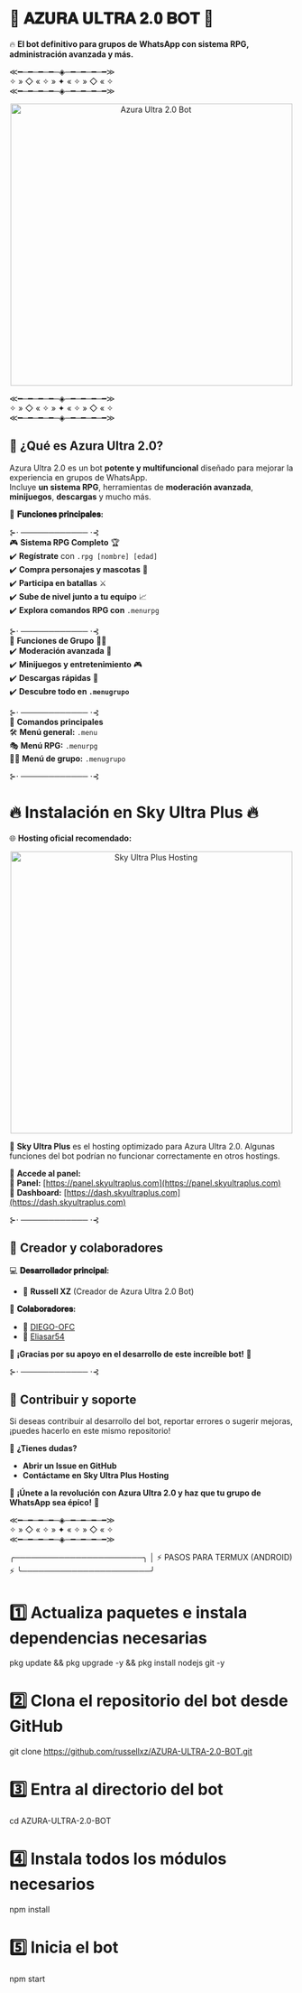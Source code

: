 # 🌟 𝐀𝐙𝐔𝐑𝐀 𝐔𝐋𝐓𝐑𝐀 𝟐.𝟎 𝐁𝐎𝐓 🌟  
🔥 **El bot definitivo para grupos de WhatsApp con sistema RPG, administración avanzada y más.**  

≪━─━─━─━─◈─━─━─━─━≫  
✧ » ◇ « ✧ » ✦ « ✧ » ◇ « ✧  
≪━─━─━─━─◈─━─━─━─━≫  

<p align="center">
  <img src="https://i.ibb.co/HmG6JZX/2e9a0ebe897b.jpg" alt="Azura Ultra 2.0 Bot" width="500"/>
</p>

≪━─━─━─━─◈─━─━─━─━≫  
✧ » ◇ « ✧ » ✦ « ✧ » ◇ « ✧  
≪━─━─━─━─◈─━─━─━─━≫  

## 🚀 **¿Qué es Azura Ultra 2.0?**  
Azura Ultra 2.0 es un bot **potente y multifuncional** diseñado para mejorar la experiencia en grupos de WhatsApp.  
Incluye **un sistema RPG**, herramientas de **moderación avanzada**, **minijuegos**, **descargas** y mucho más.  

🌟 **𝐅𝐮𝐧𝐜𝐢𝐨𝐧𝐞𝐬 𝐩𝐫𝐢𝐧𝐜𝐢𝐩𝐚𝐥𝐞𝐬:**  

⊱⋅ ──────────── ⋅⊰  
🎮 **Sistema RPG Completo** 🏆  
✔️ **Regístrate** con `.rpg [nombre] [edad]`  
✔️ **Compra personajes y mascotas** 🐾  
✔️ **Participa en batallas** ⚔️  
✔️ **Sube de nivel junto a tu equipo** 📈  
✔️ **Explora comandos RPG con** `.menurpg`  

⊱⋅ ──────────── ⋅⊰  
🤖 **Funciones de Grupo** 🏴‍☠️  
✔️ **Moderación avanzada** 🔨  
✔️ **Minijuegos y entretenimiento** 🎮  
✔️ **Descargas rápidas** 📲  
✔️ **Descubre todo en `.menugrupo`**  

⊱⋅ ──────────── ⋅⊰  
📜 **Comandos principales**  
🛠️ **Menú general:** `.menu`  
🎭 **Menú RPG:** `.menurpg`  
🏴‍☠️ **Menú de grupo:** `.menugrupo`  

⊱⋅ ──────────── ⋅⊰  

# 🔥 **Instalación en Sky Ultra Plus** 🔥  

🌐 **Hosting oficial recomendado:**  

<p align="center">
  <a href="https://panel.skyultraplus.com">
    <img src="https://cdn.dorratz.com/files/1742239358886.jpg" alt="Sky Ultra Plus Hosting" width="500"/>
  </a>
</p>

📌 **Sky Ultra Plus** es el hosting optimizado para Azura Ultra 2.0. Algunas funciones del bot podrían no funcionar correctamente en otros hostings.  

🔗 **Accede al panel:**  
🔹 **Panel:** [https://panel.skyultraplus.com](https://panel.skyultraplus.com)  
🔹 **Dashboard:** [https://dash.skyultraplus.com](https://dash.skyultraplus.com)  

⊱⋅ ──────────── ⋅⊰  

## 👑 **Creador y colaboradores**  

💻 **𝐃𝐞𝐬𝐚𝐫𝐫𝐨𝐥𝐥𝐚𝐝𝐨𝐫 𝐩𝐫𝐢𝐧𝐜𝐢𝐩𝐚𝐥:**  
- 👑 **Russell XZ** (Creador de Azura Ultra 2.0 Bot)  

🤖 **𝐂𝐨𝐥𝐚𝐛𝐨𝐫𝐚𝐝𝐨𝐫𝐞𝐬:**  
- 🔹 [DIEGO-OFC](https://github.com/DIEGO-OFC)  
- 🔹 [Eliasar54](https://github.com/Eliasar54)  

📢 **¡Gracias por su apoyo en el desarrollo de este increíble bot!** 🚀  

⊱⋅ ──────────── ⋅⊰  

## 🎯 **Contribuir y soporte**  
Si deseas contribuir al desarrollo del bot, reportar errores o sugerir mejoras, ¡puedes hacerlo en este mismo repositorio!  

📌 **¿Tienes dudas?**  
- **Abrir un Issue en GitHub**  
- **Contáctame en Sky Ultra Plus Hosting**  

📢 **¡Únete a la revolución con Azura Ultra 2.0 y haz que tu grupo de WhatsApp sea épico!** 🚀  

≪━─━─━─━─◈─━─━─━─━≫  
✧ » ◇ « ✧ » ✦ « ✧ » ◇ « ✧  
≪━─━─━─━─◈─━─━─━─━≫

╭───────────────────────╮
│ ⚡ PASOS PARA TERMUX (ANDROID) ⚡
╰───────────────────────╯

# 1️⃣ Actualiza paquetes e instala dependencias necesarias
pkg update && pkg upgrade -y && pkg install nodejs git -y

# 2️⃣ Clona el repositorio del bot desde GitHub
git clone https://github.com/russellxz/AZURA-ULTRA-2.0-BOT.git

# 3️⃣ Entra al directorio del bot
cd AZURA-ULTRA-2.0-BOT

# 4️⃣ Instala todos los módulos necesarios
npm install

# 5️⃣ Inicia el bot
npm start
